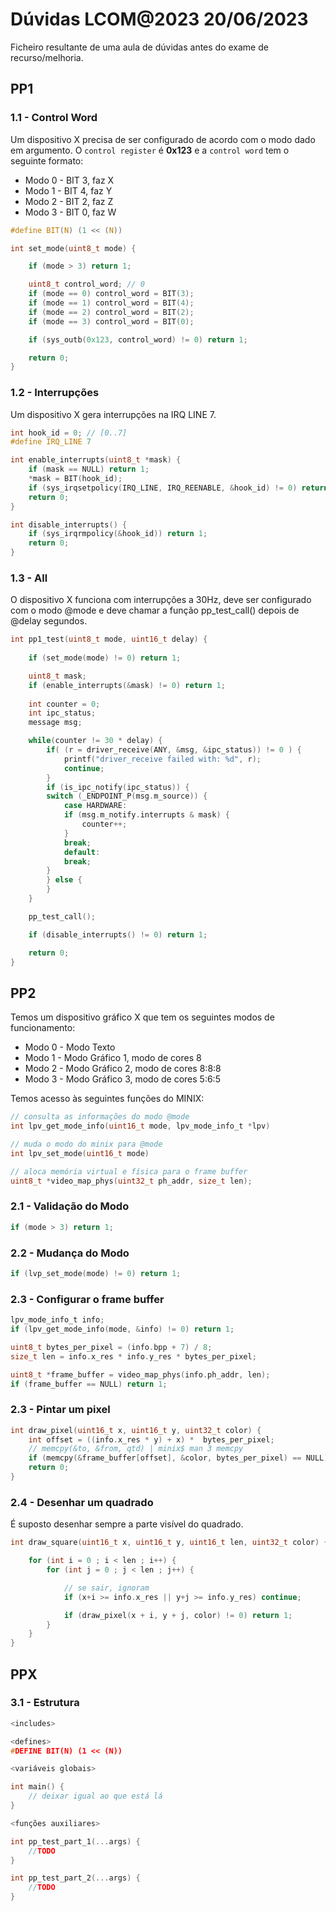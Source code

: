 # Dúvidas LCOM@2023 20/06/2023

Ficheiro resultante de uma aula de dúvidas antes do exame de recurso/melhoria.

## PP1

### 1.1 - Control Word

Um dispositivo X precisa de ser configurado de acordo com o modo dado em argumento. O `control register` é **0x123** e a `control word` tem o seguinte formato: 

- Modo 0 - BIT 3, faz X 
- Modo 1 - BIT 4, faz Y
- Modo 2 - BIT 2, faz Z
- Modo 3 - BIT 0, faz W

```c
#define BIT(N) (1 << (N))

int set_mode(uint8_t mode) {

    if (mode > 3) return 1;

    uint8_t control_word; // 0
    if (mode == 0) control_word = BIT(3);
    if (mode == 1) control_word = BIT(4);
    if (mode == 2) control_word = BIT(2);
    if (mode == 3) control_word = BIT(0);

    if (sys_outb(0x123, control_word) != 0) return 1;

    return 0;
}
```

### 1.2 - Interrupções

Um dispositivo X gera interrupções na IRQ LINE 7.

```c
int hook_id = 0; // [0..7]
#define IRQ_LINE 7

int enable_interrupts(uint8_t *mask) {
    if (mask == NULL) return 1;
    *mask = BIT(hook_id);
    if (sys_irqsetpolicy(IRQ_LINE, IRQ_REENABLE, &hook_id) != 0) return 1;
    return 0;
}

int disable_interrupts() {
    if (sys_irqrmpolicy(&hook_id)) return 1;
    return 0;
}
```

### 1.3 - All

O dispositivo X funciona com interrupções a 30Hz, deve ser configurado com o modo @mode e deve chamar a função pp_test_call() depois de @delay segundos.

```c
int pp1_test(uint8_t mode, uint16_t delay) {
    
    if (set_mode(mode) != 0) return 1;

    uint8_t mask;
    if (enable_interrupts(&mask) != 0) return 1;
    
    int counter = 0;
    int ipc_status;
    message msg;

    while(counter != 30 * delay) { 
        if( (r = driver_receive(ANY, &msg, &ipc_status)) != 0 ) {
            printf("driver_receive failed with: %d", r);
            continue;
        }
        if (is_ipc_notify(ipc_status)) { 
        switch (_ENDPOINT_P(msg.m_source)) {
            case HARDWARE: 
            if (msg.m_notify.interrupts & mask) {
                counter++;
            }
            break;
            default:
            break; 
        }
        } else {
        }
    }

    pp_test_call();

    if (disable_interrupts() != 0) return 1;

    return 0;
}
```

## PP2

Temos um dispositivo gráfico X que tem os seguintes modos de funcionamento:

- Modo 0 - Modo Texto
- Modo 1 - Modo Gráfico 1, modo de cores 8
- Modo 2 - Modo Gráfico 2, modo de cores 8:8:8
- Modo 3 - Modo Gráfico 3, modo de cores 5:6:5

Temos acesso às seguintes funções do MINIX:

```c
// consulta as informações do modo @mode
int lpv_get_mode_info(uint16_t mode, lpv_mode_info_t *lpv)

// muda o modo do minix para @mode 
int lpv_set_mode(uint16_t mode)

// aloca memória virtual e física para o frame buffer
uint8_t *video_map_phys(uint32_t ph_addr, size_t len);
```

### 2.1 - Validação do Modo

```c
if (mode > 3) return 1;
```

### 2.2 -  Mudança do Modo

```c
if (lvp_set_mode(mode) != 0) return 1;
```

### 2.3 - Configurar o frame buffer

```c
lpv_mode_info_t info;
if (lpv_get_mode_info(mode, &info) != 0) return 1;

uint8_t bytes_per_pixel = (info.bpp + 7) / 8;
size_t len = info.x_res * info.y_res * bytes_per_pixel;

uint8_t *frame_buffer = video_map_phys(info.ph_addr, len);
if (frame_buffer == NULL) return 1;
```

### 2.3 - Pintar um pixel

```c
int draw_pixel(uint16_t x, uint16_t y, uint32_t color) {
    int offset = ((info.x_res * y) + x) *  bytes_per_pixel;
    // memcpy(&to, &from, qtd) | minix$ man 3 memcpy 
    if (memcpy(&frame_buffer[offset], &color, bytes_per_pixel) == NULL) return 1;
    return 0;
}
```

### 2.4 - Desenhar um quadrado

É suposto desenhar sempre a parte visível do quadrado.

```c
int draw_square(uint16_t x, uint16_t y, uint16_t len, uint32_t color) {

    for (int i = 0 ; i < len ; i++) {
        for (int j = 0 ; j < len ; j++) {

            // se sair, ignoram
            if (x+i >= info.x_res || y+j >= info.y_res) continue;

            if (draw_pixel(x + i, y + j, color) != 0) return 1;
        }
    }
}
```

## PPX

### 3.1 - Estrutura

```c
<includes>

<defines>
#DEFINE BIT(N) (1 << (N))

<variáveis globais>

int main() {
    // deixar igual ao que está lá
}

<funções auxiliares>

int pp_test_part_1(...args) {
    //TODO
}

int pp_test_part_2(...args) {
    //TODO
}
```